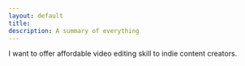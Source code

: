 ```yaml
---
layout: default
title: 
description: A summary of everything
---
```


I want to offer affordable video editing skill to indie content creators.